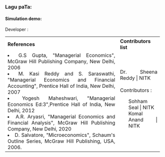### Lagu paTa:

#### Simulation demo:

<table style="text-align:justify;margin-top: 15px;">
  <tr style="background-color: white">
    <th>References</th>
    <th>Contributors list</th>
  </tr>
  <tr style="background-color: white">
    <td>
    <li>G.S Gupta, "Managerial Economics", McGraw Hill Publishing Company, New Delhi, 2006</li>
    <li>M. Kasi Reddy and S. Saraswathi, "Managerial Economics and Financial Accounting", Prentice Hall of India, New Delhi, 2007</li>
    <li>Yogesh Maheshwari, "Managerial Economics Ed:3",Prentice Hall of India, New Delhi, 2012</li>
    <li>A.R. Aryasri, "Managerial Economics and Financial Analysis", McGraw Hill Publishing Company, New Delhi, 2020</li>
    <li> D. Salvatore, "Microeconomics", Schaum's Outline Series, McGraw Hill Publishing, USA, 2006.</li>
   </td>
    Developer : 
    <td>Dr. Sheena Reddy | NITK</br></br>
    Contributors :
    <ul style="list-style-type: none;">
    <li>Sohham Seal | NITK</li>
    <li>Komal Anand | NITK</li>
     </ul></td>
  </tr>
</table>
